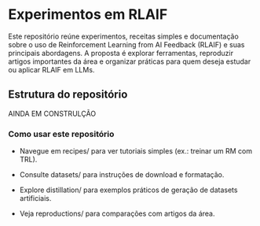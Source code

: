 # Experimentos em RLAIF

Este repositório reúne experimentos, receitas simples e documentação sobre o uso de Reinforcement Learning from AI Feedback (RLAIF) e suas principais abordagens.
A proposta é explorar ferramentas, reproduzir artigos importantes da área e organizar práticas para quem deseja estudar ou aplicar RLAIF em LLMs.

## Estrutura do repositório

AINDA EM CONSTRULÇÃO

### Como usar este repositório

- Navegue em recipes/ para ver tutoriais simples (ex.: treinar um RM com TRL).

- Consulte datasets/ para instruções de download e formatação.

- Explore distillation/ para exemplos práticos de geração de datasets artificiais.

- Veja reproductions/ para comparações com artigos da área.

